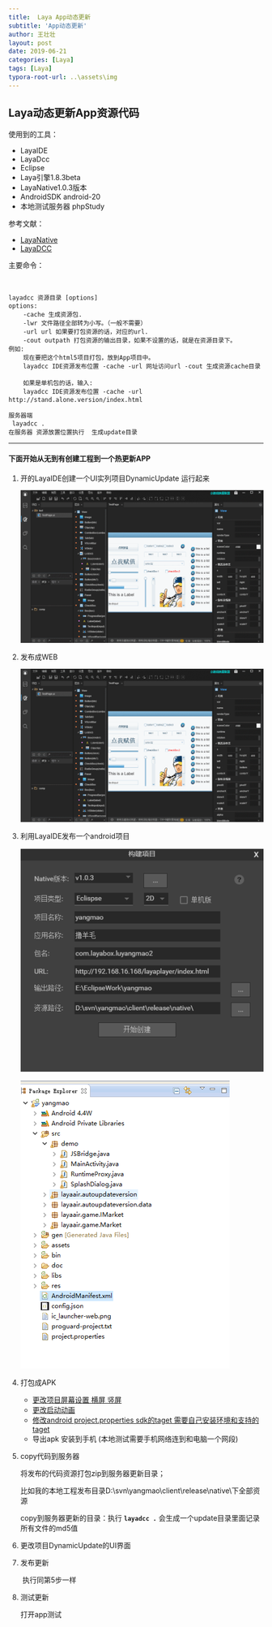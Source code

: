 ```yaml
---
title:  Laya App动态更新
subtitle: 'App动态更新'
author: 王壮壮
layout: post
date: 2019-06-21
categories: [Laya]
tags: [Laya]
typora-root-url: ..\assets\img
---
```

##         Laya动态更新App资源代码

 使用到的工具：

-  LayaIDE
- LayaDcc
- Eclipse
- Laya引擎1.8.3beta
- LayaNative1.0.3版本
- AndroidSDK  android-20
- 本地测试服务器 phpStudy



参考文献：

- [LayaNative](<https://ldc.layabox.com/doc/?nav=zh-as-7-1-0>)
- [LayaDCC](<https://ldc.layabox.com/doc/?nav=zh-as-7-2-1>)



主要命令：

​	

```node
layadcc 资源目录 [options]
options:
    -cache 生成资源包.
    -lwr 文件路径全部转为小写。（一般不需要）
    -url url 如果要打包资源的话，对应的url.
    -cout outpath 打包资源的输出目录，如果不设置的话，就是在资源目录下。
例如:
    现在要把这个html5项目打包，放到App项目中。
    layadcc IDE资源发布位置 -cache -url 网址访问url -cout 生成资源cache目录
    
    如果是单机包的话，输入:
    layadcc IDE资源发布位置 -cache -url http://stand.alone.version/index.html
```



```node
服务器端
 layadcc .
在服务器 资源放置位置执行  生成update目录
```



------



#### 下面开始从无到有创建工程到一个热更新APP 

1. 开的LayaIDE创建一个UI实列项目DynamicUpdate 运行起来	

   ![create](assets/img/create.gif)

2. 发布成WEB

   ![fabu](assets/img/fabu.gif)

3. 利用LayaIDE发布一个android项目

    ![fabu](assets/img/fabu.png)

   ![AndroidProject](assets/img/AndroidProject.png)

4. 打包成APK

   -  [更改项目屏幕设置  横屏 竖屏](<https://ldc.layabox.com/doc/?nav=zh-as-7-1-2>)
   -  [更改启动动画 ](<https://ldc.layabox.com/doc/?nav=zh-as-7-1-5>)
   -  [修改android project.properties  sdk的taget   需要自己安装环境和支持的taget](<https://ldc.layabox.com/doc/?nav=zh-as-7-4-0>)
   - 导出apk 安装到手机 (本地测试需要手机网络连到和电脑一个网段)

5. copy代码到服务器

     将发布的代码资源打包zip到服务器更新目录；

     比如我的本地工程发布目录D:\svn\yangmao\client\release\native\下全部资源

    copy到服务器更新的目录：执行 **`layadcc .`** 会生成一个update目录里面记录所有文件的md5值 

6. 更改项目DynamicUpdate的UI界面

7. 发布更新

   ​	执行同第5步一样

8. 测试更新

      打开app测试